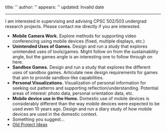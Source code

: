 title: ''
author: ''
appears: ''
updated: Invalid date

---

I am interested in supervising and advising CPSC 502/503 undergrad research projects. Please contact me directly if you are interested.

* **Mobile Camera Work.** Explore methods for supporting video conferencing using mobile devices (fixed, multiple displays, etc.)
* **Unintended Uses of Games.** Design and run a study that explores unintended uses of tools/games. Might follow on from the sustainability angle, but the games angle is an interesting one to follow through on here.
* **Sandbox Games.** Design and run a study that explores the different uses of sandbox games. Articulate new design requirements for games that aim to provide sandbox-like capabilities.
* **Personal Visualizations.** Visualization of personal information for seeking out patterns and supporting reflection/understanding. Potential areas of interest: photo data, personal orientation data, etc.
* **Mobile device use in the Home.** Domestic use of mobile devices is considerably different than the way mobile devices were expected to be used even 10 years ago. Design and run a diary study of how mobile devices are used in the domestic context.
* Something you suggest...
* [Old Project Ideas](OldUndergradResearchProjects.md)
